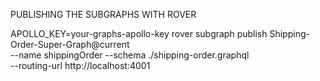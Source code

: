 PUBLISHING THE SUBGRAPHS WITH ROVER

APOLLO_KEY=your-graphs-apollo-key 
rover subgraph publish Shipping-Order-Super-Graph@current \
--name shippingOrder --schema ./shipping-order.graphql \
--routing-url http://localhost:4001